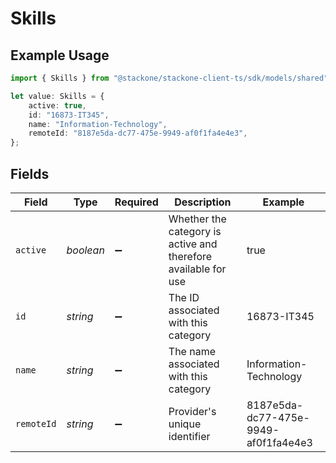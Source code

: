 # Skills

## Example Usage

```typescript
import { Skills } from "@stackone/stackone-client-ts/sdk/models/shared";

let value: Skills = {
    active: true,
    id: "16873-IT345",
    name: "Information-Technology",
    remoteId: "8187e5da-dc77-475e-9949-af0f1fa4e4e3",
};
```

## Fields

| Field                                                          | Type                                                           | Required                                                       | Description                                                    | Example                                                        |
| -------------------------------------------------------------- | -------------------------------------------------------------- | -------------------------------------------------------------- | -------------------------------------------------------------- | -------------------------------------------------------------- |
| `active`                                                       | *boolean*                                                      | :heavy_minus_sign:                                             | Whether the category is active and therefore available for use | true                                                           |
| `id`                                                           | *string*                                                       | :heavy_minus_sign:                                             | The ID associated with this category                           | 16873-IT345                                                    |
| `name`                                                         | *string*                                                       | :heavy_minus_sign:                                             | The name associated with this category                         | Information-Technology                                         |
| `remoteId`                                                     | *string*                                                       | :heavy_minus_sign:                                             | Provider's unique identifier                                   | 8187e5da-dc77-475e-9949-af0f1fa4e4e3                           |